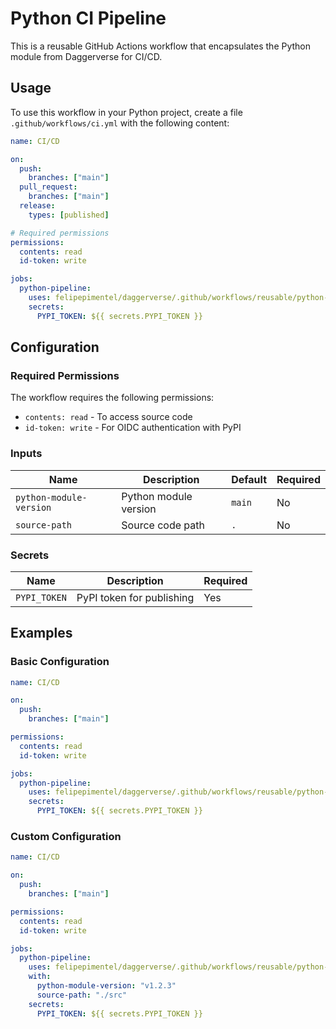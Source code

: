 # Python CI Pipeline

This is a reusable GitHub Actions workflow that encapsulates the Python module from Daggerverse for CI/CD.

## Usage

To use this workflow in your Python project, create a file `.github/workflows/ci.yml` with the following content:

```yaml
name: CI/CD

on:
  push:
    branches: ["main"]
  pull_request:
    branches: ["main"]
  release:
    types: [published]

# Required permissions
permissions:
  contents: read
  id-token: write

jobs:
  python-pipeline:
    uses: felipepimentel/daggerverse/.github/workflows/reusable/python-ci.yml@v1
    secrets:
      PYPI_TOKEN: ${{ secrets.PYPI_TOKEN }}
```

## Configuration

### Required Permissions

The workflow requires the following permissions:

- `contents: read` - To access source code
- `id-token: write` - For OIDC authentication with PyPI

### Inputs

| Name                    | Description           | Default | Required |
| ----------------------- | --------------------- | ------- | -------- |
| `python-module-version` | Python module version | `main`  | No       |
| `source-path`           | Source code path      | `.`     | No       |

### Secrets

| Name         | Description               | Required |
| ------------ | ------------------------- | -------- |
| `PYPI_TOKEN` | PyPI token for publishing | Yes      |

## Examples

### Basic Configuration

```yaml
name: CI/CD

on:
  push:
    branches: ["main"]

permissions:
  contents: read
  id-token: write

jobs:
  python-pipeline:
    uses: felipepimentel/daggerverse/.github/workflows/reusable/python-ci.yml@v1
    secrets:
      PYPI_TOKEN: ${{ secrets.PYPI_TOKEN }}
```

### Custom Configuration

```yaml
name: CI/CD

on:
  push:
    branches: ["main"]

permissions:
  contents: read
  id-token: write

jobs:
  python-pipeline:
    uses: felipepimentel/daggerverse/.github/workflows/reusable/python-ci.yml@v1
    with:
      python-module-version: "v1.2.3"
      source-path: "./src"
    secrets:
      PYPI_TOKEN: ${{ secrets.PYPI_TOKEN }}
```
